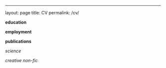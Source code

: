 ---
layout: page
title: CV
permalink: /cv/

**education**


**employment**


**publications** 

_science_



_creative non-fic_
